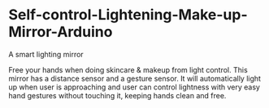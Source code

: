 # Self-control-Lightening-Make-up-Mirror-Arduino
A smart lighting mirror

Free your hands when doing skincare & makeup from light control. This mirror has a distance sensor and a gesture sensor. It will automatically light up when user is approaching and user can control lightness with very easy hand gestures without touching it, keeping hands clean and free.
